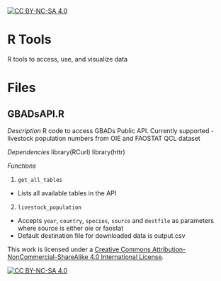 [![CC BY-NC-SA 4.0][cc-by-nc-sa-shield]][cc-by-nc-sa]

# R Tools
R tools to access, use, and visualize data

# Files
## GBADsAPI.R 

*Description* 
R code to access GBADs Public API. Currently supported - livestock population numbers from OIE and FAOSTAT QCL dataset 

*Dependencies* 
library(RCurl)
library(httr)

*Functions* 
1. `get_all_tables`
* Lists all available tables in the API 

2. `livestock_population` 
* Accepts `year`, `country`, `species`, `source` and `destfile` as parameters where source is either oie or faostat
* Default destination file for downloaded data is output.csv



This work is licensed under a
[Creative Commons Attribution-NonCommercial-ShareAlike 4.0 International License][cc-by-nc-sa].

[![CC BY-NC-SA 4.0][cc-by-nc-sa-image]][cc-by-nc-sa]

[cc-by-nc-sa]: http://creativecommons.org/licenses/by-nc-sa/4.0/
[cc-by-nc-sa-image]: https://licensebuttons.net/l/by-nc-sa/4.0/88x31.png
[cc-by-nc-sa-shield]: https://img.shields.io/badge/License-CC%20BY--NC--SA%204.0-lightgrey.svg
